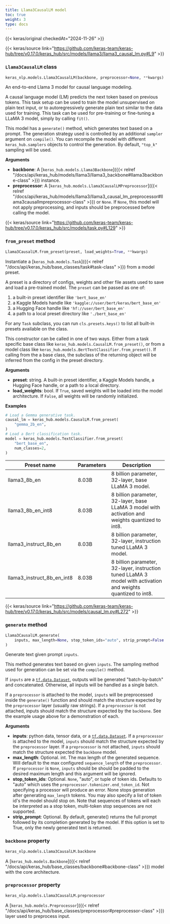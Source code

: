 ```yaml
---
title: Llama3CausalLM model
toc: true
weight: 3
type: docs
---
```


{{< keras/original checkedAt="2024-11-26" >}}

{{< keras/source link="https://github.com/keras-team/keras-hub/tree/v0.17.0/keras_hub/src/models/llama3/llama3_causal_lm.py#L9" >}}

### `Llama3CausalLM` class

```python
keras_nlp.models.Llama3CausalLM(backbone, preprocessor=None, **kwargs)
```

An end-to-end Llama 3 model for causal language modeling.

A causal language model (LM) predicts the next token based on previous
tokens. This task setup can be used to train the model unsupervised on
plain text input, or to autoregressively generate plain text similar to
the data used for training. This task can be used for pre-training or
fine-tuning a LLaMA 3 model, simply by calling `fit()`.

This model has a `generate()` method, which generates text based on a
prompt. The generation strategy used is controlled by an additional
`sampler` argument on `compile()`. You can recompile the model with
different `keras_hub.samplers` objects to control the generation. By
default, `"top_k"` sampling will be used.

**Arguments**

- **backbone**: A [`keras_hub.models.Llama3Backbone`]({{< relref "/docs/api/keras_hub/models/llama3/llama3_backbone#llama3backbone-class" >}}) instance.
- **preprocessor**: A [`keras_hub.models.Llama3CausalLMPreprocessor`]({{< relref "/docs/api/keras_hub/models/llama3/llama3_causal_lm_preprocessor#llama3causallmpreprocessor-class" >}}) or `None`.
  If `None`, this model will not apply preprocessing, and inputs
  should be preprocessed before calling the model.

{{< keras/source link="https://github.com/keras-team/keras-hub/tree/v0.17.0/keras_hub/src/models/task.py#L129" >}}

### `from_preset` method

```python
Llama3CausalLM.from_preset(preset, load_weights=True, **kwargs)
```

Instantiate a [`keras_hub.models.Task`]({{< relref "/docs/api/keras_hub/base_classes/task#task-class" >}}) from a model preset.

A preset is a directory of configs, weights and other file assets used
to save and load a pre-trained model. The `preset` can be passed as
one of:

1. a built-in preset identifier like `'bert_base_en'`
2. a Kaggle Models handle like `'kaggle://user/bert/keras/bert_base_en'`
3. a Hugging Face handle like `'hf://user/bert_base_en'`
4. a path to a local preset directory like `'./bert_base_en'`

For any `Task` subclass, you can run `cls.presets.keys()` to list all
built-in presets available on the class.

This constructor can be called in one of two ways. Either from a task
specific base class like `keras_hub.models.CausalLM.from_preset()`, or
from a model class like `keras_hub.models.BertTextClassifier.from_preset()`.
If calling from the a base class, the subclass of the returning object
will be inferred from the config in the preset directory.

**Arguments**

- **preset**: string. A built-in preset identifier, a Kaggle Models
  handle, a Hugging Face handle, or a path to a local directory.
- **load_weights**: bool. If `True`, saved weights will be loaded into
  the model architecture. If `False`, all weights will be
  randomly initialized.

**Examples**

```python
# Load a Gemma generative task.
causal_lm = keras_hub.models.CausalLM.from_preset(
    "gemma_2b_en",
)
# Load a Bert classification task.
model = keras_hub.models.TextClassifier.from_preset(
    "bert_base_en",
    num_classes=2,
)
```

| Preset name                | Parameters | Description                                                                                                   |
| -------------------------- | ---------- | ------------------------------------------------------------------------------------------------------------- |
| llama3_8b_en               | 8.03B      | 8 billion parameter, 32-layer, base LLaMA 3 model.                                                            |
| llama3_8b_en_int8          | 8.03B      | 8 billion parameter, 32-layer, base LLaMA 3 model with activation and weights quantized to int8.              |
| llama3_instruct_8b_en      | 8.03B      | 8 billion parameter, 32-layer, instruction tuned LLaMA 3 model.                                               |
| llama3_instruct_8b_en_int8 | 8.03B      | 8 billion parameter, 32-layer, instruction tuned LLaMA 3 model with activation and weights quantized to int8. |

{{< keras/source link="https://github.com/keras-team/keras-hub/tree/v0.17.0/keras_hub/src/models/causal_lm.py#L272" >}}

### `generate` method

```python
Llama3CausalLM.generate(
    inputs, max_length=None, stop_token_ids="auto", strip_prompt=False
)
```

Generate text given prompt `inputs`.

This method generates text based on given `inputs`. The sampling method
used for generation can be set via the `compile()` method.

If `inputs` are a [`tf.data.Dataset`](https://www.tensorflow.org/api_docs/python/tf/data/Dataset), outputs will be generated
"batch-by-batch" and concatenated. Otherwise, all inputs will be handled
as a single batch.

If a `preprocessor` is attached to the model, `inputs` will be
preprocessed inside the `generate()` function and should match the
structure expected by the `preprocessor` layer (usually raw strings).
If a `preprocessor` is not attached, inputs should match the structure
expected by the `backbone`. See the example usage above for a
demonstration of each.

**Arguments**

- **inputs**: python data, tensor data, or a [`tf.data.Dataset`](https://www.tensorflow.org/api_docs/python/tf/data/Dataset). If a
  `preprocessor` is attached to the model, `inputs` should match
  the structure expected by the `preprocessor` layer. If a
  `preprocessor` is not attached, `inputs` should match the
  structure expected the `backbone` model.
- **max_length**: Optional. int. The max length of the generated sequence.
  Will default to the max configured `sequence_length` of the
  `preprocessor`. If `preprocessor` is `None`, `inputs` should be
  should be padded to the desired maximum length and this argument
  will be ignored.
- **stop_token_ids**: Optional. `None`, "auto", or tuple of token ids. Defaults
  to "auto" which uses the `preprocessor.tokenizer.end_token_id`.
  Not specifying a processor will produce an error. None stops
  generation after generating `max_length` tokens. You may also
  specify a list of token id's the model should stop on. Note that
  sequences of tokens will each be interpreted as a stop token,
  multi-token stop sequences are not supported.
- **strip_prompt**: Optional. By default, generate() returns the full prompt
  followed by its completion generated by the model. If this option
  is set to True, only the newly generated text is returned.

### `backbone` property

```python
keras_nlp.models.Llama3CausalLM.backbone
```

A [`keras_hub.models.Backbone`]({{< relref "/docs/api/keras_hub/base_classes/backbone#backbone-class" >}}) model with the core architecture.

### `preprocessor` property

```python
keras_nlp.models.Llama3CausalLM.preprocessor
```

A [`keras_hub.models.Preprocessor`]({{< relref "/docs/api/keras_hub/base_classes/preprocessor#preprocessor-class" >}}) layer used to preprocess input.
